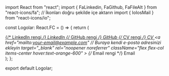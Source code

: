import React from "react";
import { FaLinkedin, FaGithub, FaFileAlt } from "react-icons/fa"; // İkonları doğru şekilde içe aktarın
import { IoIosMail } from "react-icons/io";

const Logolar: React.FC = () => {
  return (
    <div className="fixed right-5 top-1/4 flex flex-col space-y-4 bg-gradient-to-r from-slate-900 to-slate-600 p-4 rounded-lg">
      <a
        href="http://linkedin.com/in/furkan-irmak-1599081ba"
        target="_blank"
        rel="noopener noreferrer"
        className="flex flex-col items-center hover:text-orange-600"
      >
        <FaLinkedin size={40} color="#0077B5" /> {/* LinkedIn rengi */}
        <span className="text-sm text-white mt-1">LinkedIn</span>
      </a>
      <a
        href="https://github.com/furkanirmakk"
        target="_blank"
        rel="noopener noreferrer"
        className="flex flex-col items-center hover:text-orange-600"
      >
        <FaGithub size={40} color="#211F1F" /> {/* GitHub rengi */}
        <span className="text-sm text-white mt-1">GitHub</span>
      </a>
      <a
        href="https://twitter.com/profiliniz"
        target="_blank"
        rel="noopener noreferrer"
        className="flex flex-col items-center hover:text-orange-600"
      >
        <FaFileAlt size={40} color="#1DA1F2" /> {/* CV rengi */}
        <span className="text-sm text-white mt-1">CV</span>
      </a>
      <a
        href="mailto:your-email@example.com" // Buraya kendi e-posta adresinizi ekleyin
        target="_blank"
        rel="noopener noreferrer"
        className="flex flex-col items-center hover:text-orange-600"
      >
        <IoIosMail size={40} color="#EA4335" /> {/* Email rengi */}
        <span className="text-sm text-white mt-1">Email</span>
      </a>
    </div>
  );
};

export default Logolar;
